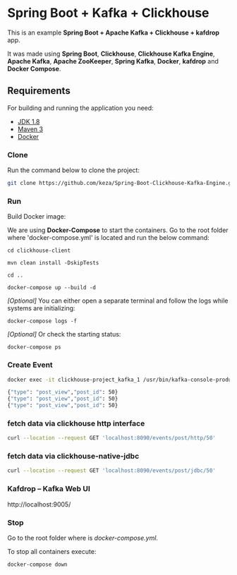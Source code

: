 
# Spring Boot + Kafka + Clickhouse

This is an example **Spring Boot + Apache Kafka + Clickhouse + kafdrop** app.

It was made using **Spring Boot**, **Clickhouse**, **Clickhouse Kafka Engine**, **Apache Kafka**, **Apache ZooKeeper**, **Spring Kafka**, **Docker**, **kafdrop** and **Docker Compose**.

## Requirements

For building and running the application you need:

- [JDK 1.8](http://www.oracle.com/technetwork/java/javase/downloads/jdk8-downloads-2133151.html)
- [Maven 3](https://maven.apache.org)
- [Docker]()


### Clone

Run the command below to clone the project:


```sh
git clone https://github.com/keza/Spring-Boot-Clickhouse-Kafka-Engine.git
```

### Run

Build Docker image:

We are using **Docker-Compose** to start the containers. Go to the root folder where 'docker-compose.yml' is located and run the below command:

    cd clickhouse-client
    
    mvn clean install -DskipTests
    
    cd ..

    docker-compose up --build -d
    
*[Optional]* You can either open a separate terminal and follow the logs while systems are initializing:
```
docker-compose logs -f
```
*[Optional]* Or check the starting status:
```
docker-compose ps
```
    
### Create Event

```sh
docker exec -it clickhouse-project_kafka_1 /usr/bin/kafka-console-producer   --broker-list localhost:9092 --topic events

{"type": "post_view","post_id": 50}
{"type": "post_view","post_id": 50}
{"type": "post_view","post_id": 50}
```

### fetch data via clickhouse http interface

```sh
curl --location --request GET 'localhost:8090/events/post/http/50'
```

### fetch data via clickhouse-native-jdbc

```sh
curl --location --request GET 'localhost:8090/events/post/jdbc/50'
```

### Kafdrop – Kafka Web UI 

http://localhost:9005/

### Stop
Go to the root folder where is *docker-compose.yml*.

To stop all containers execute:
```
docker-compose down
```
